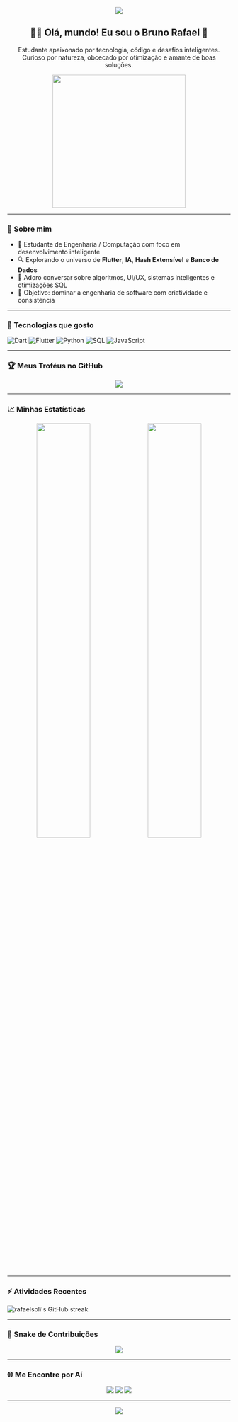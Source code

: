 <!-- Banner topo com efeito -->
<p align="center">
  <img src="https://capsule-render.vercel.app/api?type=waving&height=200&text=👨‍💻%20Bruno%20Rafael&fontAlign=center&fontColor=fff&color=0:0E2034,100:00b4db" />
</p>

<!-- Apresentação pessoal -->
<h2 align="center">🙋‍♂️ Olá, mundo! Eu sou o Bruno Rafael 🚀</h2>

<p align="center">
  Estudante apaixonado por tecnologia, código e desafios inteligentes.<br/>
  Curioso por natureza, obcecado por otimização e amante de boas soluções.
</p>

<p align="center">
  <img src="https://media.giphy.com/media/qgQUggAC3Pfv687qPC/giphy.gif" width="300" />
</p>

---

### 🧠 Sobre mim

- 💼 Estudante de Engenharia / Computação com foco em desenvolvimento inteligente
- 🔍 Explorando o universo de **Flutter**, **IA**, **Hash Extensível** e **Banco de Dados**
- 💬 Adoro conversar sobre algoritmos, UI/UX, sistemas inteligentes e otimizações SQL
- 🎯 Objetivo: dominar a engenharia de software com criatividade e consistência

---

### 🚀 Tecnologias que gosto

![Dart](https://img.shields.io/badge/Dart-0175C2?style=for-the-badge&logo=dart&logoColor=white)
![Flutter](https://img.shields.io/badge/Flutter-02569B?style=for-the-badge&logo=flutter&logoColor=white)
![Python](https://img.shields.io/badge/Python-FFD43B?style=for-the-badge&logo=python&logoColor=blue)
![SQL](https://img.shields.io/badge/SQL-336791?style=for-the-badge&logo=postgresql&logoColor=white)
![JavaScript](https://img.shields.io/badge/JavaScript-F7E018?style=for-the-badge&logo=javascript&logoColor=black)

---

### 🏆 Meus Troféus no GitHub

<p align="center">
  <img src="https://github-profile-trophy.vercel.app/?username=rafaelsoli&theme=darkhub&no-frame=true&margin-w=10&row=2&column=3" />
</p>

---

### 📈 Minhas Estatísticas

<p align="center">
  <img width="49%" src="https://github-readme-stats.vercel.app/api?username=rafaelsoli&show_icons=true&theme=radical&hide_border=true" />
  <img width="49%" src="https://github-readme-stats.vercel.app/api/top-langs/?username=rafaelsoli&layout=compact&theme=radical&hide_border=true" />
</p>

---

### ⚡ Atividades Recentes

![rafaelsoli's GitHub streak](https://streak-stats.demolab.com/?user=Rafaelsoli&theme=dark&hide_border=true)

---

### 🐍 Snake de Contribuições

<p align="center">
  <img src="https://raw.githubusercontent.com/Rafaelsoli/Rafaelsoli/output/github-contribution-grid-snake.svg" />
</p>

---

### 🌐 Me Encontre por Aí

<p align="center">
  <a href="mailto:brunorafaelsoli04@gmail.com"><img src="https://img.shields.io/badge/-Email-%23333?style=for-the-badge&logo=gmail&logoColor=white"/></a>
  <a href="https://www.linkedin.com/in/rafaelsoli/"><img src="https://img.shields.io/badge/-LinkedIn-%230077B5?style=for-the-badge&logo=linkedin&logoColor=white"/></a>
  <a href="https://github.com/rafaelsoli"><img src="https://img.shields.io/badge/-GitHub-%23121011?style=for-the-badge&logo=github&logoColor=white"/></a>
</p>

---

<p align="center">
  <img src="https://capsule-render.vercel.app/api?type=waving&color=0:00b4db,100:0E2034&height=120&section=footer"/>
</p>
